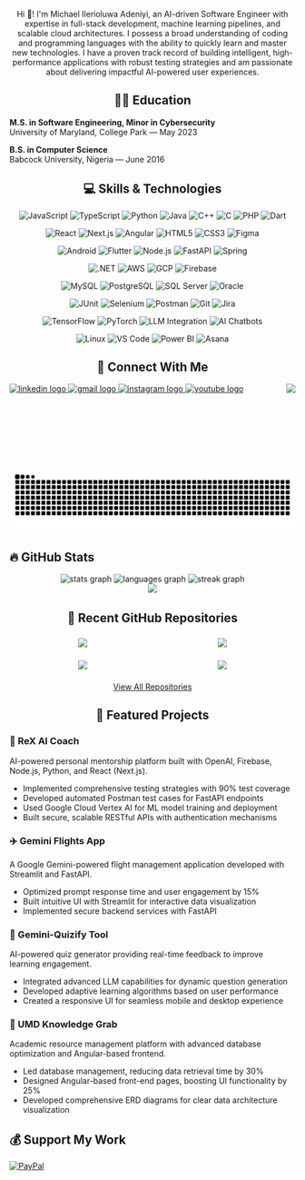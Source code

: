 <p align="center">Hi 👋! I'm Michael Ilerioluwa Adeniyi, an AI-driven Software Engineer with expertise in full-stack development, machine learning pipelines, and scalable cloud architectures. I possess a broad understanding of coding and programming languages with the ability to quickly learn and master new technologies. I have a proven track record of building intelligent, high-performance applications with robust testing strategies and am passionate about delivering impactful AI-powered user experiences.</p>

<h2 align="center">👨‍🎓 Education</h2>
<div align="left">
  <p><strong>M.S. in Software Engineering, Minor in Cybersecurity</strong><br>
  University of Maryland, College Park — May 2023</p>
  
  <p><strong>B.S. in Computer Science</strong><br>
  Babcock University, Nigeria — June 2016</p>
</div>

<h2 align="center">💻 Skills & Technologies</h2>

<p align="center">
  <!-- Programming -->
  <img src="https://img.shields.io/badge/JavaScript-F7DF1E?style=for-the-badge&logo=javascript&logoColor=black" alt="JavaScript"/>
  <img src="https://img.shields.io/badge/TypeScript-007ACC?style=for-the-badge&logo=typescript&logoColor=white" alt="TypeScript"/>
  <img src="https://img.shields.io/badge/Python-3776AB?style=for-the-badge&logo=python&logoColor=white" alt="Python"/>
  <img src="https://img.shields.io/badge/Java-ED8B00?style=for-the-badge&logo=java&logoColor=white" alt="Java"/>
  <img src="https://img.shields.io/badge/C%2B%2B-00599C?style=for-the-badge&logo=c%2B%2B&logoColor=white" alt="C++"/>
  <img src="https://img.shields.io/badge/C-00599C?style=for-the-badge&logo=c&logoColor=white" alt="C"/>
  <img src="https://img.shields.io/badge/PHP-777BB4?style=for-the-badge&logo=php&logoColor=white" alt="PHP"/>
  <img src="https://img.shields.io/badge/Dart-0175C2?style=for-the-badge&logo=dart&logoColor=white" alt="Dart"/>
</p>

<p align="center">
  <!-- Frontend -->
  <img src="https://img.shields.io/badge/React-20232A?style=for-the-badge&logo=react&logoColor=61DAFB" alt="React"/>
  <img src="https://img.shields.io/badge/Next.js-000000?style=for-the-badge&logo=next.js&logoColor=white" alt="Next.js"/>
  <img src="https://img.shields.io/badge/Angular-DD0031?style=for-the-badge&logo=angular&logoColor=white" alt="Angular"/>
  <img src="https://img.shields.io/badge/HTML5-E34F26?style=for-the-badge&logo=html5&logoColor=white" alt="HTML5"/>
  <img src="https://img.shields.io/badge/CSS3-1572B6?style=for-the-badge&logo=css3&logoColor=white" alt="CSS3"/>
  <img src="https://img.shields.io/badge/Figma-F24E1E?style=for-the-badge&logo=figma&logoColor=white" alt="Figma"/>
</p>

<p align="center">
  <!-- Mobile -->
  <img src="https://img.shields.io/badge/Android-3DDC84?style=for-the-badge&logo=android&logoColor=white" alt="Android"/>
  <img src="https://img.shields.io/badge/Flutter-02569B?style=for-the-badge&logo=flutter&logoColor=white" alt="Flutter"/>
  
  <!-- Backend & Cloud -->
  <img src="https://img.shields.io/badge/Node.js-339933?style=for-the-badge&logo=nodedotjs&logoColor=white" alt="Node.js"/>
  <img src="https://img.shields.io/badge/FastAPI-009688?style=for-the-badge&logo=fastapi&logoColor=white" alt="FastAPI"/>
  <img src="https://img.shields.io/badge/Spring-6DB33F?style=for-the-badge&logo=spring&logoColor=white" alt="Spring"/>
</p>

<p align="center">
  <img src="https://img.shields.io/badge/.NET-512BD4?style=for-the-badge&logo=dotnet&logoColor=white" alt=".NET"/>
  <img src="https://img.shields.io/badge/AWS-232F3E?style=for-the-badge&logo=amazon-aws&logoColor=white" alt="AWS"/>
  <img src="https://img.shields.io/badge/GCP-4285F4?style=for-the-badge&logo=google-cloud&logoColor=white" alt="GCP"/>
  <img src="https://img.shields.io/badge/Firebase-FFCA28?style=for-the-badge&logo=firebase&logoColor=black" alt="Firebase"/>
</p>

<p align="center">
  <!-- Databases -->
  <img src="https://img.shields.io/badge/MySQL-4479A1?style=for-the-badge&logo=mysql&logoColor=white" alt="MySQL"/>
  <img src="https://img.shields.io/badge/PostgreSQL-316192?style=for-the-badge&logo=postgresql&logoColor=white" alt="PostgreSQL"/>
  <img src="https://img.shields.io/badge/SQL_Server-CC2927?style=for-the-badge&logo=microsoft-sql-server&logoColor=white" alt="SQL Server"/>
  <img src="https://img.shields.io/badge/Oracle-F80000?style=for-the-badge&logo=oracle&logoColor=white" alt="Oracle"/>
</p>

<p align="center">
  <!-- Testing & Tools -->
  <img src="https://img.shields.io/badge/JUnit-25A162?style=for-the-badge&logo=junit5&logoColor=white" alt="JUnit"/>
  <img src="https://img.shields.io/badge/Selenium-43B02A?style=for-the-badge&logo=selenium&logoColor=white" alt="Selenium"/>
  <img src="https://img.shields.io/badge/Postman-FF6C37?style=for-the-badge&logo=postman&logoColor=white" alt="Postman"/>
  <img src="https://img.shields.io/badge/Git-F05032?style=for-the-badge&logo=git&logoColor=white" alt="Git"/>
  <img src="https://img.shields.io/badge/Jira-0052CC?style=for-the-badge&logo=jira&logoColor=white" alt="Jira"/>
</p>

<p align="center">
  <!-- AI/ML -->
  <img src="https://img.shields.io/badge/TensorFlow-FF6F00?style=for-the-badge&logo=tensorflow&logoColor=white" alt="TensorFlow"/>
  <img src="https://img.shields.io/badge/PyTorch-EE4C2C?style=for-the-badge&logo=pytorch&logoColor=white" alt="PyTorch"/>
  <img src="https://img.shields.io/badge/LLM_Integration-8A2BE2?style=for-the-badge" alt="LLM Integration"/>
  <img src="https://img.shields.io/badge/AI_Chatbots-4B0082?style=for-the-badge" alt="AI Chatbots"/>
</p>

<p align="center">
  <!-- Additional Tools -->
  <img src="https://img.shields.io/badge/Linux-FCC624?style=for-the-badge&logo=linux&logoColor=black" alt="Linux"/>
  <img src="https://img.shields.io/badge/VS_Code-007ACC?style=for-the-badge&logo=visual-studio-code&logoColor=white" alt="VS Code"/>
  <img src="https://img.shields.io/badge/Power_BI-F2C811?style=for-the-badge&logo=power-bi&logoColor=black" alt="Power BI"/>
  <img src="https://img.shields.io/badge/Asana-273347?style=for-the-badge&logo=asana&logoColor=white" alt="Asana"/>
</p>

<h2 align="center">📱 Connect With Me</h2>

<img align="right" height="150" src="https://blog.zoho.com/sites/zblogs/images/cliq/new-converted-2019-08.gif"  />

<div align="left">
  <a href="https://www.linkedin.com/in/michaeliadeniyi" target="_blank">
    <img src="https://raw.githubusercontent.com/maurodesouza/profile-readme-generator/master/src/assets/icons/social/linkedin/default.svg" width="47" height="35" alt="linkedin logo"  />
  </a>
  <a href="mailto:adeniyimichaelid@gmail.com" target="_blank">
    <img src="https://raw.githubusercontent.com/maurodesouza/profile-readme-generator/master/src/assets/icons/social/gmail/default.svg" width="47" height="35" alt="gmail logo"  />
  </a>
  <a href="https://www.instagram.com/mikkybass/" target="_blank">
    <img src="https://raw.githubusercontent.com/maurodesouza/profile-readme-generator/master/src/assets/icons/social/instagram/default.svg" width="47" height="35" alt="instagram logo"  />
  </a>
  <a href="https://www.youtube.com/@mickeybassi.9385/" target="_blank">
    <img src="https://raw.githubusercontent.com/maurodesouza/profile-readme-generator/master/src/assets/icons/social/youtube/default.svg" width="47" height="35" alt="youtube logo"  />
  </a>
</div>

<!-- Snake animation -->
<img src="https://raw.githubusercontent.com/mickey4653/mickey4653/output/github-contribution-grid-snake.svg" alt="Snake animation" />

<h2 align="left">🔥 GitHub Stats</h2>
<div align="center">
  <img src="https://github-readme-stats.vercel.app/api?username=mickey4653&hide_title=false&hide_rank=false&show_icons=true&include_all_commits=true&count_private=true&disable_animations=false&theme=dracula&locale=en&hide_border=false&order=1" height="150" alt="stats graph"  />

  <img src="https://github-readme-stats.vercel.app/api/top-langs?username=mickey4653&locale=en&hide_title=false&layout=compact&card_width=320&langs_count=5&theme=dracula&hide_border=false&order=2" height="150" alt="languages graph"  />

  <img src="https://streak-stats.demolab.com?user=mickey4653&locale=en&mode=daily&theme=dracula&hide_border=false&border_radius=5&order=3" height="150" alt="streak graph"  />
</div>

<div align="center">
  <img src="https://visitor-badge.laobi.icu/badge?page_id=mickey4653.mickey4653&"  />
</div>

<h2 align="center">📂 Recent GitHub Repositories</h2>

<!-- START_SECTION:recent-repositories -->
<div align="center" style="display: flex; flex-wrap: wrap; justify-content: center; gap: 10px;">
  <a href="https://github.com/mickey4653/bug-sage" style="flex: 0 0 auto; width: 45%; margin: 5px;">
    <img src="https://github-readme-stats.vercel.app/api/pin/?username=mickey4653&repo=bug-sage&theme=dracula" width="100%" />
  </a>
  <a href="https://github.com/mickey4653/restful-payment-gateway-api" style="flex: 0 0 auto; width: 45%; margin: 5px;">
    <img src="https://github-readme-stats.vercel.app/api/pin/?username=mickey4653&repo=restful-payment-gateway-api&theme=dracula" width="100%" />
  </a>
  <a href="https://github.com/mickey4653/mickey4653" style="flex: 0 0 auto; width: 45%; margin: 5px;">
    <img src="https://github-readme-stats.vercel.app/api/pin/?username=mickey4653&repo=mickey4653&theme=dracula" width="100%" />
  </a>
  <a href="https://github.com/mickey4653/mission-quizify" style="flex: 0 0 auto; width: 45%; margin: 5px;">
    <img src="https://github-readme-stats.vercel.app/api/pin/?username=mickey4653&repo=mission-quizify&theme=dracula" width="100%" />
  </a>
</div>

<p align="center">
  <a href="https://github.com/mickey4653?tab=repositories">View All Repositories</a>
</p>
<!-- END_SECTION:recent-repositories -->

<h2 align="center">🚀 Featured Projects</h2>

<div align="left">
  <h3>🤖 ReX AI Coach</h3>
  <p>AI-powered personal mentorship platform built with OpenAI, Firebase, Node.js, Python, and React (Next.js).</p>
  <ul>
    <li>Implemented comprehensive testing strategies with 90% test coverage</li>
    <li>Developed automated Postman test cases for FastAPI endpoints</li>
    <li>Used Google Cloud Vertex AI for ML model training and deployment</li>
    <li>Built secure, scalable RESTful APIs with authentication mechanisms</li>
  </ul>
</div>

<div align="left">
  <h3>✈️ Gemini Flights App</h3>
  <p>A Google Gemini-powered flight management application developed with Streamlit and FastAPI.</p>
  <ul>
    <li>Optimized prompt response time and user engagement by 15%</li>
    <li>Built intuitive UI with Streamlit for interactive data visualization</li>
    <li>Implemented secure backend services with FastAPI</li>
  </ul>
</div>

<div align="left">
  <h3>📝 Gemini-Quizify Tool</h3>
  <p>AI-powered quiz generator providing real-time feedback to improve learning engagement.</p>
  <ul>
    <li>Integrated advanced LLM capabilities for dynamic question generation</li>
    <li>Developed adaptive learning algorithms based on user performance</li>
    <li>Created a responsive UI for seamless mobile and desktop experience</li>
  </ul>
</div>

<div align="left">
  <h3>🏫 UMD Knowledge Grab</h3>
  <p>Academic resource management platform with advanced database optimization and Angular-based frontend.</p>
  <ul>
    <li>Led database management, reducing data retrieval time by 30%</li>
    <li>Designed Angular-based front-end pages, boosting UI functionality by 25%</li>
    <li>Developed comprehensive ERD diagrams for clear data architecture visualization</li>
  </ul>
</div>

## 💰 Support My Work
[![PayPal](https://img.shields.io/badge/PayPal-00457C?style=for-the-badge&logo=paypal&logoColor=white)](https://paypal.me/mickey4653) 
